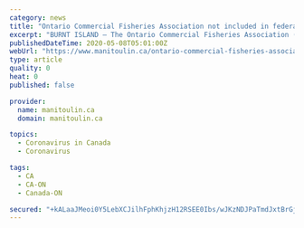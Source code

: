 ```yaml
---
category: news
title: "Ontario Commercial Fisheries Association not included in federal government’s $62.5M aid for fish and seafood sector"
excerpt: "BURNT ISLAND – The Ontario Commercial Fisheries Association (OCFA) is still looking to the federal government for financial and marketing support of the industry as it is feeling the pinch with the COVID-19 pandemic as restaurants across North America having been closed due to city,"
publishedDateTime: 2020-05-08T05:01:00Z
webUrl: "https://www.manitoulin.ca/ontario-commercial-fisheries-association-not-included-in-federal-governments-62-5m-aid-for-fish-and-seafood-sector/"
type: article
quality: 0
heat: 0
published: false

provider:
  name: manitoulin.ca
  domain: manitoulin.ca

topics:
  - Coronavirus in Canada
  - Coronavirus

tags:
  - CA
  - CA-ON
  - Canada-ON

secured: "+kALaaJMeoi0Y5LebXCJilhFphKhjzH12RSEE0Ibs/wJKzNDJPaTmdJxtBrGj8qubvJDsTpGBFuFiw3YdBIsdp1A7Y8tcLQGDeZfzTXTZLot1MY1/b8QAcbDLW/tp2QYwlwTf+txgJu8KeYzw7oZ24X+Ar8vF58Vvu6FRbVr9sYoBulgK+GkHiR6xZJxs1bBp8GbB+w1YeIXY6MT4VvDtW8gSfKmsp6wNagDeWwLL8nnk77/Wn72+NqsqVyzl2+4ojjCDJiMqDTFs4cMUfb/rpAzl2etCTVKHaxobQFhMddmnCUjeVJEcscD8nzqCQmOkxqxv29YOfvcngYc3+IjyKYgUpyKAdt7rEwSC2QF3Lm4LoIO5A/PYLSpRgBuNngdhGzZKySXeBHWao8izJbbixogil7WvkHZy6lQMwG4eABcXzkK4B9hyRPi1uBqIOTnoe1vHepztCfv+g4AQh8tdIsTIXJcOjrFCWeId7mQz9M=;7KMKzmuTHkffuEvCMBBIog=="
---
```


